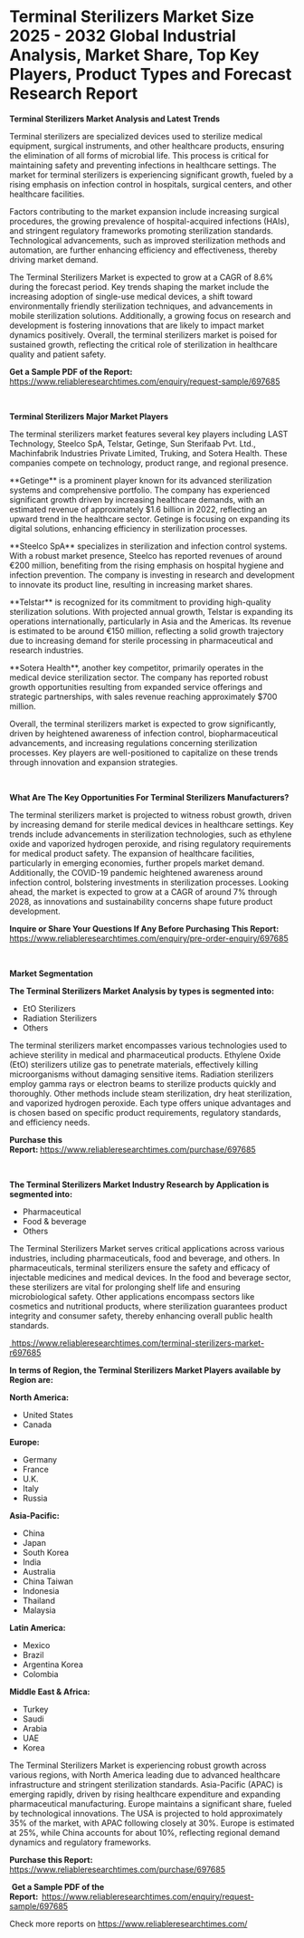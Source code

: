 <p><h1>Terminal Sterilizers Market Size 2025 - 2032 Global Industrial Analysis, Market Share, Top Key Players, Product Types and Forecast Research Report</h1></p><p><strong>Terminal Sterilizers Market Analysis and Latest Trends</strong></p>
<p><p>Terminal sterilizers are specialized devices used to sterilize medical equipment, surgical instruments, and other healthcare products, ensuring the elimination of all forms of microbial life. This process is critical for maintaining safety and preventing infections in healthcare settings. The market for terminal sterilizers is experiencing significant growth, fueled by a rising emphasis on infection control in hospitals, surgical centers, and other healthcare facilities.</p><p>Factors contributing to the market expansion include increasing surgical procedures, the growing prevalence of hospital-acquired infections (HAIs), and stringent regulatory frameworks promoting sterilization standards. Technological advancements, such as improved sterilization methods and automation, are further enhancing efficiency and effectiveness, thereby driving market demand.</p><p>The Terminal Sterilizers Market is expected to grow at a CAGR of 8.6% during the forecast period. Key trends shaping the market include the increasing adoption of single-use medical devices, a shift toward environmentally friendly sterilization techniques, and advancements in mobile sterilization solutions. Additionally, a growing focus on research and development is fostering innovations that are likely to impact market dynamics positively. Overall, the terminal sterilizers market is poised for sustained growth, reflecting the critical role of sterilization in healthcare quality and patient safety.</p></p>
<p><strong>Get a Sample PDF of the Report:&nbsp;</strong> <a href="https://www.reliableresearchtimes.com/enquiry/request-sample/697685?utm_campaign=2105&utm_medium=2&utm_source=Github&utm_content=ia&utm_term=17022025&utm_id=terminal-sterilizers">https://www.reliableresearchtimes.com/enquiry/request-sample/697685</a></p>
<p>&nbsp;</p>
<p><strong>Terminal Sterilizers Major Market Players</strong></p>
<p><p>The terminal sterilizers market features several key players including LAST Technology, Steelco SpA, Telstar, Getinge, Sun Sterifaab Pvt. Ltd., Machinfabrik Industries Private Limited, Truking, and Sotera Health. These companies compete on technology, product range, and regional presence.</p><p>**Getinge** is a prominent player known for its advanced sterilization systems and comprehensive portfolio. The company has experienced significant growth driven by increasing healthcare demands, with an estimated revenue of approximately $1.6 billion in 2022, reflecting an upward trend in the healthcare sector. Getinge is focusing on expanding its digital solutions, enhancing efficiency in sterilization processes.</p><p>**Steelco SpA** specializes in sterilization and infection control systems. With a robust market presence, Steelco has reported revenues of around €200 million, benefiting from the rising emphasis on hospital hygiene and infection prevention. The company is investing in research and development to innovate its product line, resulting in increasing market shares.</p><p>**Telstar** is recognized for its commitment to providing high-quality sterilization solutions. With projected annual growth, Telstar is expanding its operations internationally, particularly in Asia and the Americas. Its revenue is estimated to be around €150 million, reflecting a solid growth trajectory due to increasing demand for sterile processing in pharmaceutical and research industries.</p><p>**Sotera Health**, another key competitor, primarily operates in the medical device sterilization sector. The company has reported robust growth opportunities resulting from expanded service offerings and strategic partnerships, with sales revenue reaching approximately $700 million. </p><p>Overall, the terminal sterilizers market is expected to grow significantly, driven by heightened awareness of infection control, biopharmaceutical advancements, and increasing regulations concerning sterilization processes. Key players are well-positioned to capitalize on these trends through innovation and expansion strategies.</p></p>
<p>&nbsp;</p>
<p><strong>What Are The Key Opportunities For Terminal Sterilizers Manufacturers?</strong></p>
<p><p>The terminal sterilizers market is projected to witness robust growth, driven by increasing demand for sterile medical devices in healthcare settings. Key trends include advancements in sterilization technologies, such as ethylene oxide and vaporized hydrogen peroxide, and rising regulatory requirements for medical product safety. The expansion of healthcare facilities, particularly in emerging economies, further propels market demand. Additionally, the COVID-19 pandemic heightened awareness around infection control, bolstering investments in sterilization processes. Looking ahead, the market is expected to grow at a CAGR of around 7% through 2028, as innovations and sustainability concerns shape future product development.</p></p>
<p><strong>Inquire or Share Your Questions If Any Before Purchasing This Report:</strong> <a href="https://www.reliableresearchtimes.com/enquiry/pre-order-enquiry/697685?utm_campaign=2105&utm_medium=2&utm_source=Github&utm_content=ia&utm_term=17022025&utm_id=terminal-sterilizers">https://www.reliableresearchtimes.com/enquiry/pre-order-enquiry/697685</a></p>
<p>&nbsp;</p>
<p><strong>Market Segmentation</strong></p>
<p><strong>The Terminal Sterilizers Market Analysis by types is segmented into:</strong></p>
<p><ul><li>EtO Sterilizers</li><li>Radiation Sterilizers</li><li>Others</li></ul></p>
<p><p>The terminal sterilizers market encompasses various technologies used to achieve sterility in medical and pharmaceutical products. Ethylene Oxide (EtO) sterilizers utilize gas to penetrate materials, effectively killing microorganisms without damaging sensitive items. Radiation sterilizers employ gamma rays or electron beams to sterilize products quickly and thoroughly. Other methods include steam sterilization, dry heat sterilization, and vaporized hydrogen peroxide. Each type offers unique advantages and is chosen based on specific product requirements, regulatory standards, and efficiency needs.</p></p>
<p><strong>Purchase this Report:&nbsp;</strong><a href="https://www.reliableresearchtimes.com/purchase/697685?utm_campaign=2105&utm_medium=2&utm_source=Github&utm_content=ia&utm_term=17022025&utm_id=terminal-sterilizers">https://www.reliableresearchtimes.com/purchase/697685</a></p>
<p>&nbsp;</p>
<p><strong>The Terminal Sterilizers Market Industry Research by Application is segmented into:</strong></p>
<p><ul><li>Pharmaceutical</li><li>Food & beverage</li><li>Others</li></ul></p>
<p><p>The Terminal Sterilizers Market serves critical applications across various industries, including pharmaceuticals, food and beverage, and others. In pharmaceuticals, terminal sterilizers ensure the safety and efficacy of injectable medicines and medical devices. In the food and beverage sector, these sterilizers are vital for prolonging shelf life and ensuring microbiological safety. Other applications encompass sectors like cosmetics and nutritional products, where sterilization guarantees product integrity and consumer safety, thereby enhancing overall public health standards.</p></p>
<p><a href="https://www.reliableresearchtimes.com/terminal-sterilizers-market-r697685?utm_campaign=2105&utm_medium=2&utm_source=Github&utm_content=ia&utm_term=17022025&utm_id=terminal-sterilizers">&nbsp;https://www.reliableresearchtimes.com/terminal-sterilizers-market-r697685</a></p>
<p><strong>In terms of Region, the Terminal Sterilizers Market Players available by Region are:</strong></p>
<p>
    <p> <strong> North America: </strong>
        <ul>
            <li>United States</li>
            <li>Canada</li>
        </ul>
        </p> 
    <p> <strong> Europe: </strong>
        <ul>
            <li>Germany</li>
            <li>France</li>
            <li>U.K.</li>
            <li>Italy</li>
            <li>Russia</li>
        </ul>
        </p> 
    <p> <strong> Asia-Pacific: </strong>
        <ul>
            <li>China</li>
            <li>Japan</li>
            <li>South Korea</li>
            <li>India</li>
            <li>Australia</li>
            <li>China Taiwan</li>
            <li>Indonesia</li>
            <li>Thailand</li>
            <li>Malaysia</li>
        </ul>
        </p> 
    <p> <strong> Latin America: </strong>
        <ul>
            <li>Mexico</li>
            <li>Brazil</li>
            <li>Argentina Korea</li>
            <li>Colombia</li>
        </ul>
        </p> 
    <p> <strong> Middle East & Africa: </strong>
        <ul>
            <li>Turkey</li>
            <li>Saudi</li>
            <li>Arabia</li>
            <li>UAE</li>
            <li>Korea</li>
        </ul>
    </p>
    </p>
<p><p>The Terminal Sterilizers Market is experiencing robust growth across various regions, with North America leading due to advanced healthcare infrastructure and stringent sterilization standards. Asia-Pacific (APAC) is emerging rapidly, driven by rising healthcare expenditure and expanding pharmaceutical manufacturing. Europe maintains a significant share, fueled by technological innovations. The USA is projected to hold approximately 35% of the market, with APAC following closely at 30%. Europe is estimated at 25%, while China accounts for about 10%, reflecting regional demand dynamics and regulatory frameworks.</p></p>
<p><strong>Purchase this Report: </strong><a href="https://www.reliableresearchtimes.com/purchase/697685?utm_campaign=2105&utm_medium=2&utm_source=Github&utm_content=ia&utm_term=17022025&utm_id=terminal-sterilizers">https://www.reliableresearchtimes.com/purchase/697685</a></p>
<p>&nbsp;<strong>Get a Sample PDF of the Report:&nbsp;&nbsp;</strong><a href="https://www.reliableresearchtimes.com/enquiry/request-sample/697685?utm_campaign=2105&utm_medium=2&utm_source=Github&utm_content=ia&utm_term=17022025&utm_id=terminal-sterilizers">https://www.reliableresearchtimes.com/enquiry/request-sample/697685</a></p>
<p><strong></strong></p>
<p>Check more reports on <a href="https://www.reliableresearchtimes.com/?utm_campaign=2105&utm_medium=2&utm_source=Github&utm_content=ia&utm_term=17022025&utm_id=terminal-sterilizers">https://www.reliableresearchtimes.com/</a></p>